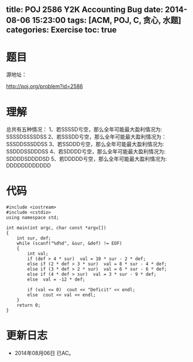 ﻿title: POJ 2586 Y2K Accounting Bug
date: 2014-08-06 15:23:00
tags: [ACM, POJ, C, 贪心, 水题]
categories: Exercise
toc: true
---
# 题目
源地址：

http://poj.org/problem?id=2586

# 理解
总共有五种情况：
1、若SSSSD亏空，那么全年可能最大盈利情况为: SSSSDSSSSDSS
2、若SSSDD亏空，那么全年可能最大盈利情况为：SSSDDSSSDDSS
3、若SSDDD亏空，那么全年可能最大盈利情况为: SSDDDSSDDDSS
4、若SDDDD亏空，那么全年可能最大盈利情况为: SDDDDSDDDDSD
5、若DDDDD亏空，那么全年可能最大盈利情况为: DDDDDDDDDDDD

<!-- more -->

# 代码

```
#include <iostream>
#include <cstdio>
using namespace std;

int main(int argc, char const *argv[])
{
    int sur, def;
    while (scanf("%d%d", &sur, &def) != EOF)
    {
        int val;
        if (def > 4 * sur)  val = 10 * sur - 2 * def;
        else if (2 * def > 3 * sur)  val = 8 * sur - 4 * def;
        else if (3 * def > 2 * sur)  val = 6 * sur - 6 * def;
        else if (4 * def > sur)  val = 3 * sur - 9 * def;
        else  val = -12 * def;

        if (val <= 0)  cout << "Deficit" << endl;
        else  cout << val << endl;
    }
    return 0;
}

```

# 更新日志
- 2014年08月06日 已AC。